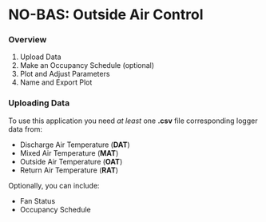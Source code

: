 # NO-BAS: Outside Air Control





### Overview 

1. Upload Data
2. Make an Occupancy Schedule (optional)
3. Plot and Adjust Parameters
4. Name and Export Plot



### Uploading Data

To use this application you need _at least_ one **.csv** file corresponding logger data from:

* Discharge Air Temperature (**DAT**)
* Mixed Air Temperature (**MAT**)
* Outside Air Temperature (**OAT**)
* Return Air Temperature (**RAT**)



Optionally, you can include:

* Fan Status
* Occupancy Schedule 



